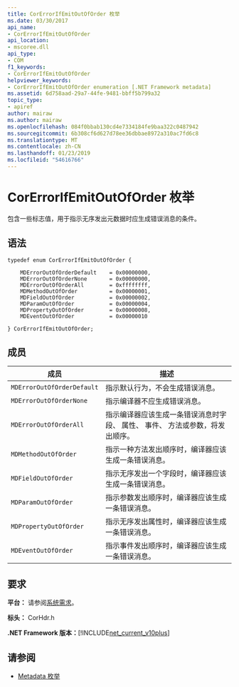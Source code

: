 ```yaml
---
title: CorErrorIfEmitOutOfOrder 枚举
ms.date: 03/30/2017
api_name:
- CorErrorIfEmitOutOfOrder
api_location:
- mscoree.dll
api_type:
- COM
f1_keywords:
- CorErrorIfEmitOutOfOrder
helpviewer_keywords:
- CorErrorIfEmitOutOfOrder enumeration [.NET Framework metadata]
ms.assetid: 6d758aad-29a7-44fe-9481-bbff5b799a32
topic_type:
- apiref
author: mairaw
ms.author: mairaw
ms.openlocfilehash: 084f0bbab130cd4e7334184fe9baa322c0487942
ms.sourcegitcommit: 6b308cf6d627d78ee36dbbae8972a310ac7fd6c8
ms.translationtype: MT
ms.contentlocale: zh-CN
ms.lasthandoff: 01/23/2019
ms.locfileid: "54616766"
---
```

# <a name="corerrorifemitoutoforder-enumeration"></a>CorErrorIfEmitOutOfOrder 枚举
包含一些标志值，用于指示无序发出元数据时应生成错误消息的条件。  
  
## <a name="syntax"></a>语法  
  
```  
typedef enum CorErrorIfEmitOutOfOrder {  
  
    MDErrorOutOfOrderDefault    = 0x00000000,  
    MDErrorOutOfOrderNone       = 0x00000000,  
    MDErrorOutOfOrderAll        = 0xffffffff,  
    MDMethodOutOfOrder          = 0x00000001,  
    MDFieldOutOfOrder           = 0x00000002,  
    MDParamOutOfOrder           = 0x00000004,  
    MDPropertyOutOfOrder        = 0x00000008,  
    MDEventOutOfOrder           = 0x00000010  
  
} CorErrorIfEmitOutOfOrder;  
```  
  
## <a name="members"></a>成员  
  
|成员|描述|  
|------------|-----------------|  
|`MDErrorOutOfOrderDefault`|指示默认行为，不会生成错误消息。|  
|`MDErrorOutOfOrderNone`|指示编译器不应生成错误消息。|  
|`MDErrorOutOfOrderAll`|指示编译器应该生成一条错误消息时字段、 属性、 事件、 方法或参数，将发出顺序。|  
|`MDMethodOutOfOrder`|指示一种方法发出顺序时，编译器应该生成一条错误消息。|  
|`MDFieldOutOfOrder`|指示无序发出一个字段时，编译器应该生成一条错误消息。|  
|`MDParamOutOfOrder`|指示参数发出顺序时，编译器应该生成一条错误消息。|  
|`MDPropertyOutOfOrder`|指示无序发出属性时，编译器应该生成一条错误消息。|  
|`MDEventOutOfOrder`|指示事件发出顺序时，编译器应该生成一条错误消息。|  
  
## <a name="requirements"></a>要求  
 **平台：** 请参阅[系统需求](../../../../docs/framework/get-started/system-requirements.md)。  
  
 **标头：** CorHdr.h  
  
 **.NET Framework 版本：**[!INCLUDE[net_current_v10plus](../../../../includes/net-current-v10plus-md.md)]  
  
## <a name="see-also"></a>请参阅
- [Metadata 枚举](../../../../docs/framework/unmanaged-api/metadata/metadata-enumerations.md)
